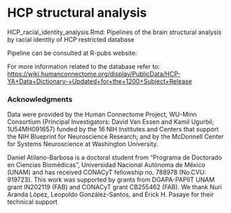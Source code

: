 # HCP structural analysis

 HCP_racial_identity_analysis.Rmd: Pipelines of the brain structural analysis by racial identity of HCP restricted database 
 
 Pipeline can be consulted at R-pubs website:  
 

 For more information related to the database refer to: 
 https://wiki.humanconnectome.org/display/PublicData/HCP-YA+Data+Dictionary-+Updated+for+the+1200+Subject+Release
 

### Acknowledgments 

Data were provided by the Human Connectome Project, WU-Minn Consortium (Principal Investigators: David Van Essen and Kamil Ugurbil; 1U54MH091657) funded by the 16 NIH Institutes and Centers that support the NIH Blueprint for Neuroscience Research; and by the McDonnell Center for Systems Neuroscience at Washington University. 

Daniel Atilano-Barbosa is a doctoral student from “Programa de Doctorado en Ciencias Biomédicas”,
Universidad Nacional Autónoma de México (UNAM) and has received CONACyT fellowship
no. 788978 (No.CVU: 919723). This work was supported by grants from DGAPA-PAPIIT
UNAM grant IN202119 (FAB) and CONACyT grant CB255462 (FAB). We thank Nuri Aranda
López, Leopoldo González-Santos, and Erick H. Pasaye for their technical support
